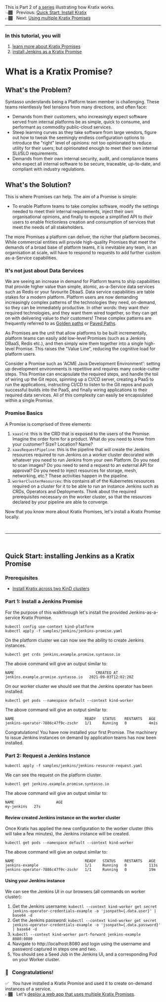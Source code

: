 This is Part 2 of [a series](../README.md) illustrating how Kratix works. <br/>
👈🏾&nbsp;&nbsp; Previous: [Quick Start: Install Kratix](/installing-kratix/) <br/>
👉🏾&nbsp;&nbsp; Next: [Using multiple Kratix Promises](/using-multiple-promises/)

<hr> 

### In this tutorial, you will 
1. [learn more about Kratix Promises](https://github.com/syntasso/workshop/tree/main/installing-a-promise/README.md#what-is-a-kratix-promise)
1. [install Jenkins as a Kratix Promise](https://github.com/syntasso/workshop/tree/main/installing-a-promise/README.md#quick-start-installing-Jenkins-as-a-kratix-promise)

# What is a Kratix Promise?

## What's the Problem? 
Syntasso understands being a Platform team member is challenging. These teams relentlessly feel tensions from many directions, and often face: 
* Demands from their customers, who increasingly expect software served from internal platforms be as simple, quick to consume, and performant as commodity public-cloud services.
* Steep learning curves as they take software from large vendors, figure out how to tweak the seemingly endless configuration options to introduce the "right" level of opinions: not too opinionated to reduce utility for their users, but opinionated enough to meet their own internal SLI/SLO requirements.
* Demands from their own internal security, audit, and compliance teams who expect all internal software to be secure, traceable, up-to-date, and compliant with industry regulations.  

## What's the Solution? 
This is where Promises can help. The aim of a Promise is simple: 
* To enable Platform teams to take complex software, modify the settings needed to meet their internal requirements, inject their own organisational opinions, and finally to expose a simplified API to _their_ users to enable frictionless creation and consumption of services that meet the needs of all stakeholders.  
   
The more Promises a platform can deliver, the richer that platform becomes. While commercial entities will provide high-quality Promises that meet the demands of a broad base of platform teams, it is inevitable any team, in an organisation at scale, will have to respond to requests to add further custom as-a-Service capabilities. 

### It's not just about Data Services
We are seeing an increase in demand for Platform teams to ship capabilities that provide higher value than simple, atomic, as-a-Service data services such as Redis or your favourite DbaaS. Data service capabilities are table stakes for a modern platform. Platform users are now demanding increasingly complex patterns of the technologies they need, on-demand, so they can be immediately productive. In other words: they want _their_ required technologies, and they want them wired together, so they can get on with delivering value to _their_ customers! These complex patterns are frequently referred to as [Golden paths](https://engineering.atspotify.com/2020/08/17/how-we-use-golden-paths-to-solve-fragmentation-in-our-software-ecosystem/) or [Paved Paths](https://medium.com/codex/what-is-a-paved-path-b2294463a3a9). 

As Promises are the unit that allow platforms to be built incrementally, platform teams can easily add low-level Promises (such as a Jenkins DBaaS, Redis etc.), and then simply wire them together into a single high-level Promise. This raises the "Value Line", reducing the cognitive load for platform users. 

Consider a Promise such as 'ACME Java Development Environment': setting up development environments is repetitive and requires many cookie-cutter steps. This Promise can encapsulate the required steps, and handle the toil of wiring up the Git repos, spinning up a CI/CD server, creating a PaaS to run the applications, instructing CI/CD to listen to the Git repos and push successful builds into the PaaS, and finally wiring applications to their required data services. All of this complexity can easily be encapsulated within a single Promise. 

### Promise Basics
A Promise is comprised of three elements:

1. `xaasCrd`: this is the CRD that is exposed to the users of the Promise. Imagine the order form for a product. What do you need to know from your customer? Size? Location? Name?
2. `xaasRequestPipeline`: this is the pipeline that will create the Jenkins resources required to run Jenkins on a worker cluster decorated with whatever you need to run Jenkins from your own Platform. Do you need to scan images? Do you need to send a request to an external API for approval? Do you need to inject resources for storage, mesh, networking, etc.? These activities happen in the pipeline.
3. `workerClusterResources`: this contains all of the Kubernetes resources required on a cluster for it to be able to run an instance Jenkins such as CRDs, Operators and Deployments. Think about the required prerequisites necessary on the worker cluster, so that the resources declared by your pipeline are able to converge.

Now that you know more about Kratix Promises, let's install a Kratix Promise locally.

<br>
<hr>
<br>

## Quick Start: installing Jenkins as a Kratix Promise

### Prerequisites 
* [Install Kratix across two KinD clusters](/installing-kratix/)

### Part 1: Install a Jenkins Promise 

For the purpose of this walkthrough let's install the provided Jenkins-as-a-service Kratix Promise.

```
kubectl config use-context kind-platform
kubectl apply -f samples/jenkins/jenkins-promise.yaml
```

On the platform cluster we can now see the ability to create Jenkins instances.

```
kubectl get crds jenkins.example.promise.syntasso.io
```

The above command will give an output similar to:
```
NAME                                     CREATED AT
jenkins.example.promise.syntasso.io   2021-09-03T12:02:20Z
```

On our worker cluster we should see that the Jenkins operator has been installed. 

```
kubectl get pods --namespace default --context kind-worker
```

The above command will give an output similar to:
```
NAME                                READY   STATUS    RESTARTS   AGE
jenkins-operator-7886c47f9c-zschr   1/1     Running   0          4m1s
```

Congratulations! You have now installed your first Promise. The machinery to issue Jenkins instances on demand by application teams has now been installed.

### Part 2: Request a Jenkins Instance

```
kubectl apply -f samples/jenkins/jenkins-resource-request.yaml
```

We can see the request on the platform cluster.

```
kubectl get jenkins.example.promise.syntasso.io
```

The above command will give an output similar to:
```
NAME                   AGE
my-jenkins   27s
```

#### Review created Jenkins instance on the worker cluster

Once Kratix has applied the new configuration to the worker cluster (this will take a few minutes), the Jenkins instance will be created.

```
kubectl get pods --namespace default --context kind-worker
```

The above command will give an output similar to:
```
NAME                                READY   STATUS    RESTARTS   AGE
jenkins-example                     1/1     Running   0          113s
jenkins-operator-7886c47f9c-zschr   1/1     Running   0          19m
```

#### Using your Jenkins instance

We can see the Jenkins UI in our browsers (all commands on worker cluster):
1. Get the Jenkins username: `kubectl --context kind-worker get secret jenkins-operator-credentials-example -o 'jsonpath={.data.user}' | base64 -d`
2. Get the Jenkins password: `kubectl --context kind-worker get secret jenkins-operator-credentials-example -o 'jsonpath={.data.password}' | base64 -d`
3. `kubectl --context kind-worker port-forward jenkins-example 8080:8080` 
4. Navigate to http://localhost:8080 and login using the username and password captured in steps one and two. 
5. You should see a Seed Job in the Jenkins UI, and a corresponding Pod on your Worker cluster. 

### 🎉 &nbsp; Congratulations! 
✅&nbsp;&nbsp; You have installed a Kratix Promise and used it to create on-demand instances of a service. <br/> 
👉🏾&nbsp;&nbsp; Let's [deploy a web app that uses multiple Kratix Promises](/using-multiple-promises/README.md).